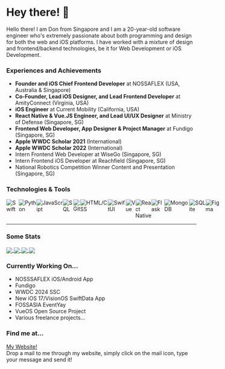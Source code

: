 # Hey there! 👋
Hello there! I am Don from Singapore and I am a 20-year-old software engineer who's extremely passionate about both programming and design for both the web and iOS platforms.
I have worked with a mixture of design and frontend/backend technologies, be it for Web Development or iOS Development.

### Experiences and Achievements
- **Founder and iOS Chief Frontend Developer** at NOSSAFLEX (USA, Australia & Singapore)
- **Co-Founder, Lead iOS Designer, and Lead Frontend Developer** at AmityConnect (Virginia, USA)
- **iOS Engineer** at Current Mobility (California, USA)
- **React Native & Vue.JS Engineer, and Lead UI/UX Designer** at Ministry of Defense (Singapore, SG)
- **Frontend Web Developer, App Designer & Project Manager** at Fundigo (Singapore, SG)
- **Apple WWDC Scholar 2021** (International)
- **Apple WWDC Scholar 2022** (International)
- Intern Frontend Web Developer at WiseGo (Singapore, SG)
- Intern Frontend iOS Developer at Reachfield (Singapore, SG)
- National Robotics Competition Winner Content and Presentation (Singapore, SG)

### Technologies & Tools
<div style="display: flex">
  <img alt="Swift" src="https://img.shields.io/badge/-Swift-orange"/>
  <img alt="Python" src="https://img.shields.io/badge/-Python-blue"/>
  <img alt="JavaScript" src="https://img.shields.io/badge/-Javascript-yellow" />
  <img alt="SQL" src="https://img.shields.io/badge/-SQL-lightgrey" />
  <img alt="Git" src="https://img.shields.io/badge/-Git-critical" />
  <img alt="HTML/CSS" src="https://img.shields.io/badge/-HTML%2FCSS-yellowgreen" />
  <img alt="SwiftUI" src="https://img.shields.io/badge/-SwiftUI-3e8bc3" />
  <img alt="Vue" src="https://img.shields.io/badge/-VueJS-61b083" />
  <img alt="React Native" src="https://img.shields.io/badge/-React Native-yellow" />
  <img alt="Flask" src="https://img.shields.io/badge/-Flask-406893" />
  <img alt="MongoDB" src="https://img.shields.io/badge/-MongoDB-4ca158" />
  <img alt="SQLite" src="https://img.shields.io/badge/-SQLite-64a2c9" />
  <img alt="Figma" src="https://img.shields.io/badge/-Figma-8c5aee" />
</div>
<hr>

### Some Stats
<a href="https://donchia.tech">
  <img align="center" src="https://github-readme-stats.vercel.app/api?username=DonChiaQE&show_icons=true" />
</a>
<a href="https://donchia.tech">
  <img align="center" src="https://github-readme-stats.vercel.app/api/top-langs/?username=DonChiaQE&langs_count=7&exclude_repo=marketplace&layout=compact" />
</a>
<a href="https://github.com/dhs17y2adonchia/win95">
  <img align="center" src="https://github-readme-stats.vercel.app/api/pin/?username=DonChiaQE&repo=win95" />
</a>
<a href="https://github.com/zaydek/duomo">
  <img align="center" src="https://github-readme-stats.vercel.app/api/pin/?username=DonChiaQE&repo=duomo" />
</a>

### Currently Working On...
- NOSSSAFLEX iOS/Android App
- Fundigo
- WWDC 2024 SSC
- New iOS 17/VisionOS SwiftData App
- FOSSASIA EventYay
- VueOS Open Source Project
- Various freelance projects...

### Find me at...
[My Website!](https://www.donchia.tech) <br>
Drop a mail to me through my website, simply click on the mail icon, type your message and send it!

<!--
**dhs17y2adonchia/dhs17y2adonchia** is a ✨ _special_ ✨ repository because its `README.md` (this file) appears on your GitHub profile.

Here are some ideas to get you started:

- 🔭 I’m currently working on ...
- 🌱 I’m currently learning ...
- 👯 I’m looking to collaborate on ...
- 🤔 I’m looking for help with ...
- 💬 Ask me about ...
- 📫 How to reach me: ...
- 😄 Pronouns: ...
- ⚡ Fun fact: ...
-->
